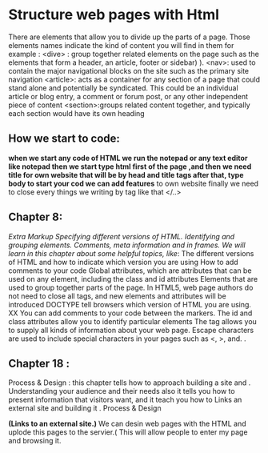 # Structure web pages with Html
There are elements that allow you to divide up the parts of a page. Those elements names
indicate the kind of content you will find in them for example :
&lt;dive&gt; : group together related elements on the page such as the elements that form a
header, an article, footer or sidebar) ).
&lt;nav&gt;: used to contain the major navigational blocks on the site such as the primary site
navigation
&lt;article&gt;: acts as a container for any section of a page that could stand alone and potentially
be syndicated. This could be an individual article or blog entry, a comment or forum post, or
any other independent piece of content
&lt;section&gt;:groups related content together, and typically each section would have its own
heading
## How we start to code:
**when we start any code of HTML we run the notepad or any text editor like notepad
then we start type html first of the page ,and then we need title for own website that
will be by head and title tags after that, type body to start your cod we can add features**
to own website finally we need to close every things we writing by tag like that &lt;/..&gt;
## Chapter 8:
 *Extra Markup
Specifying different versions of HTML. Identifying and grouping elements. Comments, meta
information and in frames. We will learn in this chapter about some helpful topics, like*: The
different versions of HTML and how to indicate which version you are using How to add
comments to your code Global attributes, which are attributes that can be used on any
element, including the class and id attributes Elements that are used to group together parts
of the page. In HTML5, web page authors do not need to close all tags, and new elements
and attributes will be introduced
DOCTYPE tell browsers which version of HTML you are using. XX You can add comments to
your code between the markers. The id and class attributes allow you to identify particular
elements
The tag allows you to supply all kinds of information about your web page. Escape
characters are used to include special characters in your pages such as &lt;, &gt;, and.
.
 ## Chapter 18 :
  Process &amp; Design : this chapter tells how to approach building a site and .
Understanding your audience and their needs also it tells you how to present information
that visitors want, and it teach you how to Links an external site and building it .
Process &amp; Design

**(Links to an external site.)**
We can desin web pages with the HTML and uplode this pages to the servier.(
This will allow people to enter my page and browsing it.